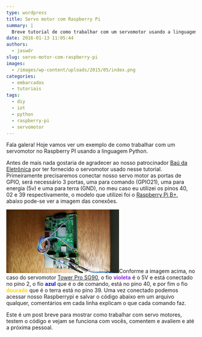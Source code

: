 ```yaml
---
type: wordpress
title: Servo motor com Raspberry Pi
summary: |
  Breve tutorial de como trabalhar com um servomotor usando a linguagem Python no Raspberry Pi
date: 2016-01-13 11:05:44
authors:
  - jaswdr
slug: servo-motor-com-raspberry-pi
images:
  - /images/wp-content/uploads/2015/05/index.png
categories:
  - embarcados
  - tutoriais
tags:
  - diy
  - iot
  - python
  - raspberry-pi
  - servomotor
---
```


Fala galera!
Hoje vamos ver um exemplo de como trabalhar com um servomotor no Raspberry PI usando a linguagem Python.

<!--more-->
Antes de mais nada gostaria de agradecer ao nosso patrocinador <a href="http://baudaeletronica.com.br/" target="_blank">Baú da Eletrônica</a> por ter fornecido o servomotor usado nesse tutorial.
Primeiramente precisaremos conectar nosso servo motor as portas de GPIO, será necessário 3 portas, uma para comando (GPIO21), uma para energia (5v) e uma para terra (GND), no meu caso eu utilizei os pinos 40, 02 e 39 respectivamente, o modelo que utilizei foi o <a href="https://www.baudaeletronica.com.br/raspberry-pi-modelo-b-caixa-de-acrilico-dissipadores.html" target="_blank">Raspberry Pi B+</a>, abaixo pode-se ver a imagem das conexões.

<a href="/images/wp-content/uploads/2016/01/img_conexoes.jpg" rel="attachment wp-att-4478"><img class="aligncenter wp-image-4478 size-medium" src="/images/wp-content/uploads/2016/01/img_conexoes-300x169.jpg" alt="conexão cabos" width="300" height="169" /></a>Conforme a imagem acima, no caso do servomotor <a href="https://www.baudaeletronica.com.br/micro-servo-9g-sg90-towerpro.html" target="_blank">Tower Pro SG90</a>, o fio <span style="color: #8a2be2;"><strong>violeta</strong></span> é o 5V e está conectado no pino 2, o fio <span style="color: #0000ff;"><strong>azul</strong></span> que é o de comando, está no pino 40, e por fim o fio <strong><span style="color: #ffd700;">dourado</span></strong> que é o terra está no pino 39.
Uma vez conectado podemos acessar nosso Raspberrypi e salvar o código abaixo em um arquivo qualquer, comentários em cada linha explicam o que cada comando faz.
<script src="//gistfy-app.herokuapp.com/github/ButecoOpenSource/exemplos//exemplos_python/rasp_servomotor/servomotor_sg90.py?lang=python&amp;style=github" type="text/javascript"></script>
Este é um post breve para mostrar como trabalhar com servo motores, testem o código e vejam se funciona com vocês, comentem e avaliem e até a próxima pessoal.
